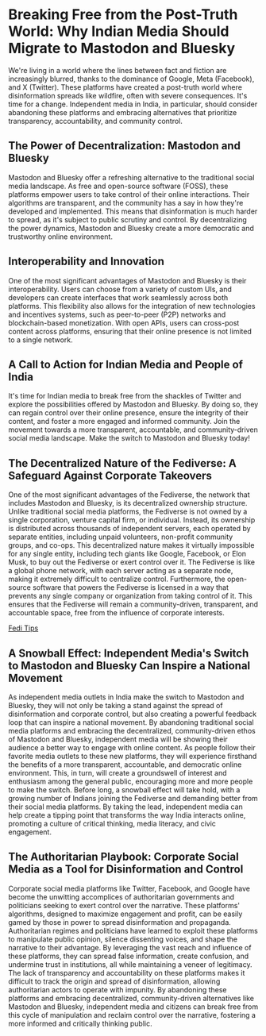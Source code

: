 # Breaking Free from the Post-Truth World: Why Indian Media Should Migrate to Mastodon and Bluesky

We're living in a world where the lines between fact and fiction are increasingly blurred, thanks to the dominance of Google, Meta (Facebook), and X (Twitter). These platforms have created a post-truth world where disinformation spreads like wildfire, often with severe consequences. It's time for a change. Independent media in India, in particular, should consider abandoning these platforms and embracing alternatives that prioritize transparency, accountability, and community control.

## The Power of Decentralization: Mastodon and Bluesky

Mastodon and Bluesky offer a refreshing alternative to the traditional social media landscape. As free and open-source software (FOSS), these platforms empower users to take control of their online interactions. Their algorithms are transparent, and the community has a say in how they're developed and implemented. This means that disinformation is much harder to spread, as it's subject to public scrutiny and control. By decentralizing the power dynamics, Mastodon and Bluesky create a more democratic and trustworthy online environment.

## Interoperability and Innovation

One of the most significant advantages of Mastodon and Bluesky is their interoperability. Users can choose from a variety of custom UIs, and developers can create interfaces that work seamlessly across both platforms. This flexibility also allows for the integration of new technologies and incentives systems, such as peer-to-peer (P2P) networks and blockchain-based monetization. With open APIs, users can cross-post content across platforms, ensuring that their online presence is not limited to a single network.

## A Call to Action for Indian Media and People of India

It's time for Indian media to break free from the shackles of Twitter and explore the possibilities offered by Mastodon and Bluesky. By doing so, they can regain control over their online presence, ensure the integrity of their content, and foster a more engaged and informed community. Join the movement towards a more transparent, accountable, and community-driven social media landscape. Make the switch to Mastodon and Bluesky today!

## The Decentralized Nature of the Fediverse: A Safeguard Against Corporate Takeovers

One of the most significant advantages of the Fediverse, the network that includes Mastodon and Bluesky, is its decentralized ownership structure. Unlike traditional social media platforms, the Fediverse is not owned by a single corporation, venture capital firm, or individual. Instead, its ownership is distributed across thousands of independent servers, each operated by separate entities, including unpaid volunteers, non-profit community groups, and co-ops. This decentralized nature makes it virtually impossible for any single entity, including tech giants like Google, Facebook, or Elon Musk, to buy out the Fediverse or exert control over it. The Fediverse is like a global phone network, with each server acting as a separate node, making it extremely difficult to centralize control. Furthermore, the open-source software that powers the Fediverse is licensed in a way that prevents any single company or organization from taking control of it. This ensures that the Fediverse will remain a community-driven, transparent, and accountable space, free from the influence of corporate interests.

[Fedi Tips](https://fedi.tips/)

## A Snowball Effect: Independent Media's Switch to Mastodon and Bluesky Can Inspire a National Movement

As independent media outlets in India make the switch to Mastodon and Bluesky, they will not only be taking a stand against the spread of disinformation and corporate control, but also creating a powerful feedback loop that can inspire a national movement. By abandoning traditional social media platforms and embracing the decentralized, community-driven ethos of Mastodon and Bluesky, independent media will be showing their audience a better way to engage with online content. As people follow their favorite media outlets to these new platforms, they will experience firsthand the benefits of a more transparent, accountable, and democratic online environment. This, in turn, will create a groundswell of interest and enthusiasm among the general public, encouraging more and more people to make the switch. Before long, a snowball effect will take hold, with a growing number of Indians joining the Fediverse and demanding better from their social media platforms. By taking the lead, independent media can help create a tipping point that transforms the way India interacts online, promoting a culture of critical thinking, media literacy, and civic engagement.


## The Authoritarian Playbook: Corporate Social Media as a Tool for Disinformation and Control

Corporate social media platforms like Twitter, Facebook, and Google have become the unwitting accomplices of authoritarian governments and politicians seeking to exert control over the narrative. These platforms' algorithms, designed to maximize engagement and profit, can be easily gamed by those in power to spread disinformation and propaganda. Authoritarian regimes and politicians have learned to exploit these platforms to manipulate public opinion, silence dissenting voices, and shape the narrative to their advantage. By leveraging the vast reach and influence of these platforms, they can spread false information, create confusion, and undermine trust in institutions, all while maintaining a veneer of legitimacy. The lack of transparency and accountability on these platforms makes it difficult to track the origin and spread of disinformation, allowing authoritarian actors to operate with impunity. By abandoning these platforms and embracing decentralized, community-driven alternatives like Mastodon and Bluesky, independent media and citizens can break free from this cycle of manipulation and reclaim control over the narrative, fostering a more informed and critically thinking public.








